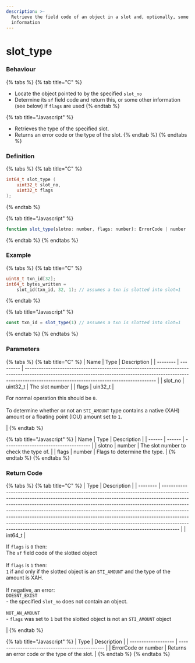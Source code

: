 ```yaml
---
description: >-
  Retrieve the field code of an object in a slot and, optionally, some other
  information
---
```


# slot\_type

### &#x20;Behaviour

{% tabs %}
{% tab title="C" %}
* Locate the object pointed to by the specified `slot_no`
* Determine its `sf` field code and return this, or some other information (see below) if `flags` are used
{% endtab %}

{% tab title="Javascript" %}
* Retrieves the type of the specified slot.
* Returns an error code or the type of the slot.
{% endtab %}
{% endtabs %}

### Definition

{% tabs %}
{% tab title="C" %}
```c
int64_t slot_type (
    uint32_t slot_no,
    uint32_t flags
);
```
{% endtab %}

{% tab title="Javascript" %}
```javascript
function slot_type(slotno: number, flags: number): ErrorCode | number
```
{% endtab %}
{% endtabs %}



### Example

{% tabs %}
{% tab title="C" %}
```c
uint8_t txn_id[32];
int64_t bytes_written = 
    slot_id(txn_id, 32, 1); // assumes a txn is slotted into slot=1
```
{% endtab %}

{% tab title="Javascript" %}
```javascript
const txn_id = slot_type(1) // assumes a txn is slotted into slot=1
```
{% endtab %}
{% endtabs %}



### Parameters

{% tabs %}
{% tab title="C" %}
| Name     | Type      | Description                                                                                                                                                                                                          |
| -------- | --------- | -------------------------------------------------------------------------------------------------------------------------------------------------------------------------------------------------------------------- |
| slot\_no | uint32\_t | The slot number                                                                                                                                                                                                      |
| flags    | uin32\_t  | <p>For normal operation this should be <code>0</code>.<br><br>To determine whether or not an <code>STI_AMOUNT</code> type contains a native (XAH) amount or a floating point (IOU) amount set to <code>1</code>.</p> |
{% endtab %}

{% tab title="Javascript" %}
| Name   | Type   | Description                           |
| ------ | ------ | ------------------------------------- |
| slotno | number | The slot number to check the type of. |
| flags  | number | Flags to determine the type.          |
{% endtab %}
{% endtabs %}



### Return Code

{% tabs %}
{% tab title="C" %}
| Type     | Description                                                                                                                                                                                                                                                                                                                                                                                                                                                                                                                                                               |
| -------- | ------------------------------------------------------------------------------------------------------------------------------------------------------------------------------------------------------------------------------------------------------------------------------------------------------------------------------------------------------------------------------------------------------------------------------------------------------------------------------------------------------------------------------------------------------------------------- |
| int64\_t | <p>If <code>flags</code> is <code>0</code> then:<br>The <code>sf</code> field code of the slotted object<br><br>If <code>flags</code> is <code>1</code> then:<br><code>1</code> if and only if the slotted object is an <code>STI_AMOUNT</code> and the type of the amount is XAH.<br><br>If negative, an error:<br><code>DOESNT_EXIST</code><br>- the specified <code>slot_no</code> does not contain an object.<br><br><code>NOT_AN_AMOUNT</code><br>- <code>flags</code> was set to <code>1</code> but the slotted object is not an <code>STI_AMOUNT</code> object</p> |
{% endtab %}

{% tab title="Javascript" %}
| Type                | Description                                    |
| ------------------- | ---------------------------------------------- |
| ErrorCode or number | Returns an error code or the type of the slot. |
{% endtab %}
{% endtabs %}

